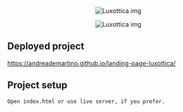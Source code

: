 <p align="center">
 <img src="https://lh3.googleusercontent.com/proxy/fSo32iiPU-agvulc--2etmUonn1S8r_W9UxMM76KfgpSiLQoNH55sZn71VQVrDDqk_5JLFbqZZ7pQ-QAF4-5Z5ijkhTHzdyzj8Cja73ppbQaFnQEv2Mm6kJar6ganKmIdG0VtemCgG9fLdH038S-w6eGybk" align="center" alt="Luxottica img" />
</p>


<p align="center">
 <img src="https://i.ibb.co/XCdd4Z8/Screenshot-2020-10-29-at-20-17-35.png" align="center" alt="Luxottica img" />
</p>

## Deployed project

https://andreademartino.github.io/landing-page-luxottica/

## Project setup

```
Open index.html or use live server, if you prefer.

```
